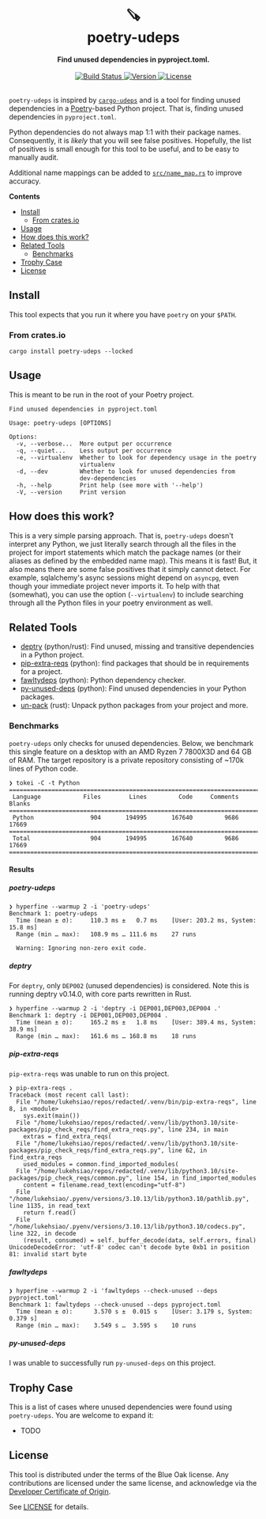<h1 align="center">
    🪚<br>
    poetry-udeps
</h1>

<div align="center">
    <strong>Find unused dependencies in pyproject.toml.</strong>
</div>
<br>
<div align="center">
  <a href="https://github.com/lukehsiao/poetry-udeps/actions/workflows/general.yml">
    <img src="https://img.shields.io/github/actions/workflow/status/lukehsiao/poetry-udeps/general.yml" alt="Build Status">
  </a>
  <a href="https://crates.io/crates/poetry-udeps">
    <img src="https://img.shields.io/crates/v/poetry-udeps" alt="Version">
  </a>
  <a href="https://github.com/lukehsiao/poetry-udeps/blob/main/LICENSE">
    <img src="https://img.shields.io/crates/l/poetry-udeps" alt="License">
  </a>
</div>
<br>

`poetry-udeps` is inspired by [`cargo-udeps`](https://github.com/est31/cargo-udeps) and is a tool for finding unused dependencies in a [Poetry](https://python-poetry.org/)-based Python project.
That is, finding unused dependencies in `pyproject.toml`.

Python dependencies do not always map 1:1 with their package names.
Consequently, it is _likely_ that you will see false positives.
Hopefully, the list of positives is small enough for this tool to be useful, and to be easy to manually audit.

Additional name mappings can be added to [`src/name_map.rs`](src/name_map.rs) to improve accuracy.

**Contents**

-   [Install](#install)
    -   [From crates.io](#from-crates.io)
-   [Usage](#usage)
-   [How does this work?](#how-does-this-work)
-   [Related Tools](#related-tools)
    -   [Benchmarks](#benchmarks)
-   [Trophy Case](#trophy-case)
-   [License](#license)

## Install

This tool expects that you run it where you have `poetry` on your `$PATH`.

### From crates.io

```
cargo install poetry-udeps --locked
```

## Usage

This is meant to be run in the root of your Poetry project.

```
Find unused dependencies in pyproject.toml

Usage: poetry-udeps [OPTIONS]

Options:
  -v, --verbose...  More output per occurrence
  -q, --quiet...    Less output per occurrence
  -e, --virtualenv  Whether to look for dependency usage in the poetry
                    virtualenv
  -d, --dev         Whether to look for unused dependencies from
                    dev-dependencies
  -h, --help        Print help (see more with '--help')
  -V, --version     Print version
```

## How does this work?

This is a very simple parsing approach.
That is, `poetry-udeps` doesn't interpret any Python, we just literally search through all the files in the project for import statements which match the package names (or their aliases as defined by the embedded name map).
This means it is fast!
But, it also means there are some false positives that it simply cannot detect.
For example, sqlalchemy's async sessions might depend on `asyncpg`, even though your immediate project never imports it.
To help with that (somewhat), you can use the option (`--virtualenv`) to include searching through all the Python files in your poetry environment as well.

## Related Tools

- [deptry](https://github.com/fpgmaas/deptry) (python/rust): Find unused, missing and transitive dependencies in a Python project.
- [pip-extra-reqs](https://github.com/r1chardj0n3s/pip-check-reqs) (python): find packages that should be in requirements for a project.
- [fawltydeps](https://github.com/tweag/FawltyDeps) (python): Python dependency checker.
- [py-unused-deps](https://github.com/matthewhughes934/py-unused-deps) (python): Find unused dependencies in your Python packages.
- [un-pack](https://github.com/bnkc/unpack) (rust): Unpack python packages from your project and more.

### Benchmarks

`poetry-udeps` only checks for unused dependencies.
Below, we benchmark this single feature on a desktop with an AMD Ryzen 7 7800X3D and 64 GB of RAM.
The target repository is a private repository consisting of ~170k lines of Python code.

```
❯ tokei -C -t Python
===============================================================================
 Language            Files        Lines         Code     Comments       Blanks
===============================================================================
 Python                904       194995       167640         9686        17669
===============================================================================
 Total                 904       194995       167640         9686        17669
===============================================================================
```

#### Results

##### poetry-udeps
```
❯ hyperfine --warmup 2 -i 'poetry-udeps'
Benchmark 1: poetry-udeps
  Time (mean ± σ):     110.3 ms ±   0.7 ms    [User: 203.2 ms, System: 15.8 ms]
  Range (min … max):   108.9 ms … 111.6 ms    27 runs

  Warning: Ignoring non-zero exit code.
```

##### deptry
For `deptry`, only `DEP002` (unused dependencies) is considered.
Note this is running deptry v0.14.0, with core parts rewritten in Rust.

```
❯ hyperfine --warmup 2 -i 'deptry -i DEP001,DEP003,DEP004 .'
Benchmark 1: deptry -i DEP001,DEP003,DEP004 .
  Time (mean ± σ):     165.2 ms ±   1.8 ms    [User: 389.4 ms, System: 38.9 ms]
  Range (min … max):   161.6 ms … 168.8 ms    18 runs
```

##### pip-extra-reqs
`pip-extra-reqs` was unable to run on this project.

```
❯ pip-extra-reqs .
Traceback (most recent call last):
  File "/home/lukehsiao/repos/redacted/.venv/bin/pip-extra-reqs", line 8, in <module>
    sys.exit(main())
  File "/home/lukehsiao/repos/redacted/.venv/lib/python3.10/site-packages/pip_check_reqs/find_extra_reqs.py", line 234, in main
    extras = find_extra_reqs(
  File "/home/lukehsiao/repos/redacted/.venv/lib/python3.10/site-packages/pip_check_reqs/find_extra_reqs.py", line 62, in find_extra_reqs
    used_modules = common.find_imported_modules(
  File "/home/lukehsiao/repos/redacted/.venv/lib/python3.10/site-packages/pip_check_reqs/common.py", line 154, in find_imported_modules
    content = filename.read_text(encoding="utf-8")
  File "/home/lukehsiao/.pyenv/versions/3.10.13/lib/python3.10/pathlib.py", line 1135, in read_text
    return f.read()
  File "/home/lukehsiao/.pyenv/versions/3.10.13/lib/python3.10/codecs.py", line 322, in decode
    (result, consumed) = self._buffer_decode(data, self.errors, final)
UnicodeDecodeError: 'utf-8' codec can't decode byte 0xb1 in position 81: invalid start byte
```

##### fawltydeps
```
❯ hyperfine --warmup 2 -i 'fawltydeps --check-unused --deps pyproject.toml'
Benchmark 1: fawltydeps --check-unused --deps pyproject.toml
  Time (mean ± σ):      3.570 s ±  0.015 s    [User: 3.179 s, System: 0.379 s]
  Range (min … max):    3.549 s …  3.595 s    10 runs
```

##### py-unused-deps

I was unable to successfully run `py-unused-deps` on this project.

## Trophy Case

This is a list of cases where unused dependencies were found using `poetry-udeps`. You are welcome to expand it:

- TODO

## License

This tool is distributed under the terms of the Blue Oak license.
Any contributions are licensed under the same license, and acknowledge via the [Developer Certificate of Origin](https://developercertificate.org/).

See [LICENSE](LICENSE) for details.
